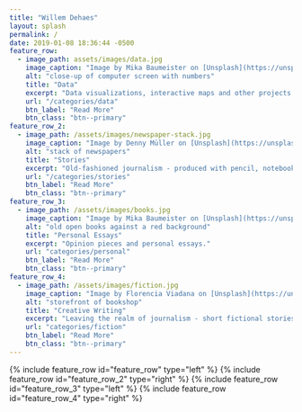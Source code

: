 ```yaml
---
title: "Willem Dehaes"
layout: splash
permalink: /
date: 2019-01-08 18:36:44 -0500
feature_row:
  - image_path: assets/images/data.jpg
    image_caption: "Image by Mika Baumeister on [Unsplash](https://unsplash.com/)"
    alt: "close-up of computer screen with numbers"
    title: "Data"
    excerpt: "Data visualizations, interactive maps and other projects on the crossroads between journalism and computer science."
    url: "/categories/data"
    btn_label: "Read More"
    btn_class: "btn--primary"
feature_row_2:
  - image_path: /assets/images/newspaper-stack.jpg
    image_caption: "Image by Denny Müller on [Unsplash](https://unsplash.com/)"
    alt: "stack of newspapers"
    title: "Stories"
    excerpt: "Old-fashioned journalism - produced with pencil, notebook and tape recorder. News stories and columns."
    url: "/categories/stories"
    btn_label: "Read More"
    btn_class: "btn--primary"
feature_row_3:
  - image_path: /assets/images/books.jpg
    image_caption: "Image by Mika Baumeister on [Unsplash](https://unsplash.com/)"
    alt: "old open books against a red background"
    title: "Personal Essays"
    excerpt: "Opinion pieces and personal essays."
    url: "categories/personal"
    btn_label: "Read More"
    btn_class: "btn--primary"
feature_row_4:
  - image_path: /assets/images/fiction.jpg
    image_caption: "Image by Florencia Viadana on [Unsplash](https://unsplash.com/)"
    alt: "storefront of bookshop"
    title: "Creative Writing"
    excerpt: "Leaving the realm of journalism - short fictional stories."
    url: "categories/fiction"
    btn_label: "Read More"
    btn_class: "btn--primary"
---
```


{% include feature_row id="feature_row" type="left" %}
{% include feature_row id="feature_row_2" type="right" %}
{% include feature_row id="feature_row_3" type="left" %}
{% include feature_row id="feature_row_4" type="right" %}
